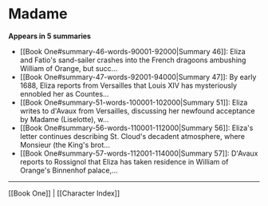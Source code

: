 # Madame

**Appears in 5 summaries**

- [[Book One#summary-46-words-90001-92000|Summary 46]]: Eliza and Fatio's sand-sailer crashes into the French dragoons ambushing William of Orange, but succ...
- [[Book One#summary-47-words-92001-94000|Summary 47]]: By early 1688, Eliza reports from Versailles that Louis XIV has mysteriously ennobled her as Countes...
- [[Book One#summary-51-words-100001-102000|Summary 51]]: Eliza writes to d'Avaux from Versailles, discussing her newfound acceptance by Madame (Liselotte), w...
- [[Book One#summary-56-words-110001-112000|Summary 56]]: Eliza's letter continues describing St. Cloud's decadent atmosphere, where Monsieur (the King's brot...
- [[Book One#summary-57-words-112001-114000|Summary 57]]: D'Avaux reports to Rossignol that Eliza has taken residence in William of Orange's Binnenhof palace,...

---
[[Book One]] | [[Character Index]]
